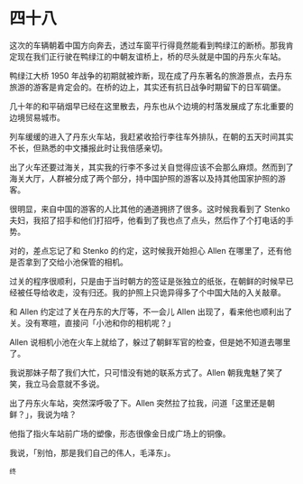 # 四十八

这次的车辆朝着中国方向奔去，透过车窗平行得竟然能看到鸭绿江的断桥。那我肯定现在我们正行驶在鸭绿江的中朝友谊桥上，桥的尽头就是中国的丹东火车站。

鸭绿江大桥 1950 年战争的初期就被炸断，现在成了丹东著名的旅游景点，去丹东旅游的游客是肯定会的。在桥的边上，其实还有抗日战争时期留下的日军碉堡。

几十年的和平硝烟早已经在这里散去，丹东也从个边境的村落发展成了东北重要的边境贸易城市。

列车缓缓的进入了丹东火车站，我赶紧收拾行李往车外排队，在朝的五天时间其实不长，但熟悉的中文播报此时让我倍感亲切。

出了火车还要过海关，其实我的行李不多过关自觉得应该不会那么麻烦。然而到了海关大厅，人群被分成了两个部分，持中国护照的游客以及持其他国家护照的游客。

很明显，来自中国的游客的人比其他的通道拥挤了很多。这时候我看到了 Stenko 夫妇，我招了招手和他们打招呼，他看到了我也点了点头，然后作了个打电话的手势。

对的，差点忘记了和 Stenko 的约定，这时候我开始担心 Allen 在哪里了，还有他是否拿到了交给小池保管的相机。

过关的程序很顺利，只是由于当时朝方的签证是张独立的纸张，在朝鲜的时候早已经被任导给收走，没有归还。我的护照上只诡异得多了个中国大陆的入关敲章。

和 Allen 约定过了关在丹东的大厅等，不一会儿 Allen 出现了，看来他也顺利出了关。没有寒暄，直接问「小池和你的相机呢？」

Allen 说相机小池在火车上就给了，躲过了朝鲜军官的检查，但是她不知道去哪里了。

我说那妹子帮了我们大忙，只可惜没有她的联系方式了。Allen 朝我鬼魅了笑了笑，我立马会意就不多说。

出了丹东火车站，突然深呼吸了下。Allen 突然拉了拉我，问道「这里还是朝鲜？」，我说为啥？

他指了指火车站前广场的塑像，形态很像金日成广场上的铜像。

我说，「别怕，那是我们自己的伟人，毛泽东」。

`终`
